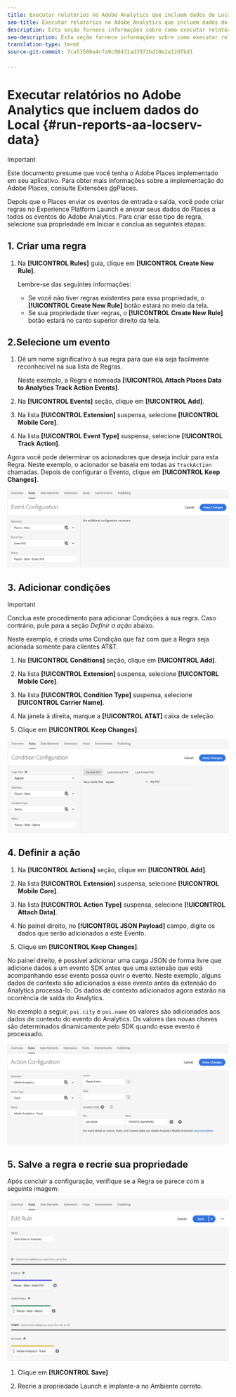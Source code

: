 ```yaml
---
title: Executar relatórios no Adobe Analytics que incluem dados do Local
seo-title: Executar relatórios no Adobe Analytics que incluem dados do Local
description: Esta seção fornece informações sobre como executar relatórios no Analytics que incluem dados de Locais.
seo-description: Esta seção fornece informações sobre como executar relatórios no Analytics que incluem dados de Locais.
translation-type: tm+mt
source-git-commit: 7ca51580a4cfa9c00431ad3972bd10e2a12dfbd1

---
```



# Executar relatórios no Adobe Analytics que incluem dados do Local {#run-reports-aa-locserv-data}

>[!IMPORTANT]
>
>Este documento presume que você tenha o Adobe Places implementado em seu aplicativo. Para obter mais informações sobre a implementação do Adobe Places, consulte Extensões [do](/help/places-ext-aep-sdks/places-extension/places-extension.md)Places.

Depois que o Places enviar os eventos de entrada e saída, você pode criar regras no Experience Platform Launch e anexar seus dados do Places a todos os eventos do Adobe Analytics. Para criar esse tipo de regra, selecione sua propriedade em Iniciar e conclua as seguintes etapas:

## 1. Criar uma regra

1. Na **[!UICONTROL Rules]** guia, clique em **[!UICONTROL Create New Rule]**.

   Lembre-se das seguintes informações:
   * Se você não tiver regras existentes para essa propriedade, o **[!UICONTROL Create New Rule]** botão estará no meio da tela.
   * Se sua propriedade tiver regras, o **[!UICONTROL Create New Rule]** botão estará no canto superior direito da tela.

## 2.Selecione um evento

1. Dê um nome significativo à sua regra para que ela seja facilmente reconhecível na sua lista de Regras.

   Neste exemplo, a Regra é nomeada **[!UICONTROL Attach Places Data to Analytics Track Action Events]**.

2. Na **[!UICONTROL Events]** seção, clique em **[!UICONTROL Add]**.

3. Na lista **[!UICONTROL Extension]** suspensa, selecione **[!UICONTROL Mobile Core]**.

4. Na lista **[!UICONTROL Event Type]** suspensa, selecione **[!UICONTROL Track Action]**.

Agora você pode determinar os acionadores que deseja incluir para esta Regra. Neste exemplo, o acionador se baseia em todas as `TrackAction` chamadas. Depois de configurar o Evento, clique em **[!UICONTROL Keep Changes]**.

!["criar um evento"](/help/assets/pt-selectEvent.png)


## 3. Adicionar condições

>[!IMPORTANT]
>
>Conclua este procedimento para adicionar Condições à sua regra. Caso contrário, pule para a seção *Definir a ação* abaixo.

Neste exemplo, é criada uma Condição que faz com que a Regra seja acionada somente para clientes AT&amp;T.

1. Na **[!UICONTROL Conditions]** seção, clique em **[!UICONTROL Add]**.

2. Na lista **[!UICONTROL Extension]** suspensa, selecione **[!UICONTORL Mobile Core]**.

3. Na lista **[!UICONTROL Condition Type]** suspensa, selecione **[!UICONTROL Carrier Name]**.

4. Na janela à direita, marque a **[!UICONTROL AT&T]** caixa de seleção.

5. Clique em **[!UICONTROL Keep Changes]**.

!["criar uma condição"](/help/assets/pt-setCondition.png)

## 4. Definir a ação

1. Na **[!UICONTROL Actions]** seção, clique em **[!UICONTROL Add]**.

2. Na lista **[!UICONTROL Extension]** suspensa, selecione **[!UICONTROL Mobile Core]**.

3. Na lista **[!UICONTROL Action Type]** suspensa, selecione **[!UICONTROL Attach Data]**.

4. No painel direito, no **[!UICONTROL JSON Payload]** campo, digite os dados que serão adicionados a este Evento.

5. Clique em **[!UICONTROL Keep Changes]**.

No painel direito, é possível adicionar uma carga JSON de forma livre que adicione dados a um evento SDK antes que uma extensão que está acompanhando esse evento possa ouvir o evento. Neste exemplo, alguns dados de contexto são adicionados a esse evento antes da extensão do Analytics processá-lo. Os dados de contexto adicionados agora estarão na ocorrência de saída do Analytics.

No exemplo a seguir, `poi.city` e `poi.name` os valores são adicionados aos dados de contexto do evento do Analytics. Os valores das novas chaves são determinados dinamicamente pelo SDK quando esse evento é processado.

!["criar uma ação"](/help/assets/pt-setAction.png)

## 5. Salve a regra e recrie sua propriedade

Após concluir a configuração, verifique se a Regra se parece com a seguinte imagem:

!["a regra está completa."](/help/assets/pt-ruleComplete.png)

1. Clique em **[!UICONTROL Save]**

2. Recrie a propriedade Launch e implante-a no Ambiente correto.
